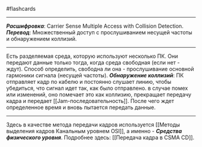 #flashcards
***
***Расшифровка***: Carrier Sense Multiple Access with Collision Detection.
***Перевод***: Множественный доступ с прослушиванием несущей частоты и обнаружением коллизий.
***
Есть разделяемая среда, которую используют несколько ПК. Они передают данные только тогда, когда среда свободная (если нет - ждут). Способ определить, свободна ли она - прослушивание основной гармоники сигнала (несущей частоты).
***Обнаружение коллизий***:
	ПК отправляет кадр по кабелю и постоянно слушает линию, чтобы убедиться, что сигнал идет так, как было отправлено. в случае помех или изменений, оно помечает это как коллизию, прекращает передачу кадра и передает [[Jam-последовательность]]. После чего ждет определенное время и вновь пытается передать данные.
***
Здесь в качестве метода передачи кадров используется [[Методы выделения кадров Канальным уровнем OSI]], а именно - ***Средства физического уровня***.
Подробнее здесь: [[Передача кадра в CSMA CD]].
<!--SR:!2025-10-07,8,250-->

